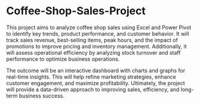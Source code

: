 # Coffee-Shop-Sales-Project

This project aims to analyze coffee shop sales using Excel and Power Pivot to identify key trends, product performance, and customer behavior. It will track sales revenue, best-selling items, peak hours, and the impact of promotions to improve pricing and inventory management. Additionally, it will assess operational efficiency by analyzing stock turnover and staff performance to optimize business operations.  

The outcome will be an interactive dashboard with charts and graphs for real-time insights. This will help refine marketing strategies, enhance customer engagement, and maximize profitability. Ultimately, the project will provide a data-driven approach to improving sales, efficiency, and long-term business success.
